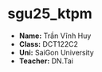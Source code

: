 # sgu25_ktpm
- **Name:** Trần Vĩnh Huy
- **Class:** DCT122C2
- **Uni:** SaiGon University 
- **Teacher:** DN.Tai
